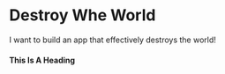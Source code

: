 # Destroy Whe World
I want to build an app that effectively destroys the world!

#### This Is A Heading

